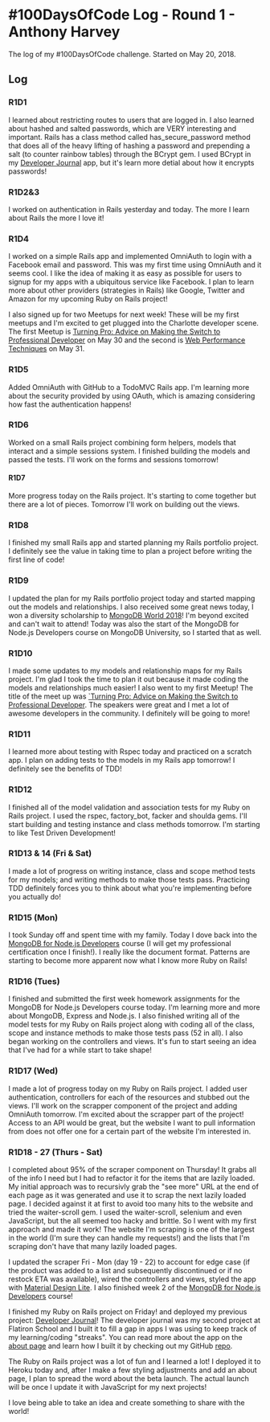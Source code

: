 # #100DaysOfCode Log - Round 1 - Anthony Harvey

The log of my #100DaysOfCode challenge. Started on May 20, 2018.

## Log

### R1D1 
I learned about restricting routes to users that are logged in.  I also learned about hashed and salted passwords, which are VERY interesting and important.  Rails has a class method called has_secure_password method that does all of the heavy lifting of hashing a password and prepending a salt (to counter rainbow tables) through the BCrypt gem.  I used BCrypt in my [Developer Journal](https://github.com/anthonygharvey/developer_journal) app, but it's learn more detial about how it encrypts passwords! 

### R1D2&3
I worked on authentication in Rails yesterday and today.  The more I learn about Rails the more I love it!

### R1D4

I worked on a simple Rails app and implemented OmniAuth to login with a Facebook email and password.  This was my first time using OmniAuth and it seems cool.  I like the idea of making it as easy as possible for users to signup for my apps with a ubiquitous service like Facebook.  I plan to learn more about other providers (strategies in Rails) like Google, Twitter and Amazon for my upcoming Ruby on Rails project!

I also signed up for two Meetups for next week!  These will be my first meetups and I'm excited to get plugged into the Charlotte developer scene.  The first Meetup is [Turning Pro: Advice on Making the Switch to Professional Developer](http://meetu.ps/e/FfF23/Dt3Gn/f) on May 30 and the second is [Web Performance Techniques](http://meetu.ps/e/FdMRb/Dt3Gn/f) on May 31.

### R1D5
Added OmniAuth with GitHub to a TodoMVC Rails app.  I'm learning more about the security provided by using OAuth, which is amazing considering how fast the authentication happens!

### R1D6
Worked on a small Rails project combining form helpers, models that interact and a simple sessions system.  I finished building the models and passed the tests.  I'll work on the forms and sessions tomorrow!

#### R1D7
More progress today on the Rails project.  It's starting to come together but there are a lot of pieces.  Tomorrow I'll work on building out the views.

### R1D8
I finished my small Rails app and started planning my Rails portfolio project.  I definitely see the value in taking time to plan a project before writing the first line of code!

### R1D9
I updated the plan for my Rails portfolio project today and started mapping out the models and relationships.  I also received some great news today, I won a diversity scholarship to [MongoDB World 2018](https://www.mongodb.com/world18)!  I'm beyond excited and can't wait to attend!  Today was also the start of the MongoDB for Node.js Developers course on MongoDB University, so I started that as well.

### R1D10
I made some updates to my models and relationship maps for my Rails project.  I'm glad I took the time to plan it out because it made coding the models and relationships much easier!  I also went to my first Meetup!  The title of the meet up was [`Turning Pro: Advice on Making the Switch to Professional Developer](https://www.meetup.com/charlottedevs/events/250514891).  The speakers were great and I met a lot of awesome developers in the community.  I definitely will be going to more!

### R1D11
I learned more about testing with Rspec today and practiced on a scratch app.  I plan on adding tests to the models in my Rails app tomorrow!  I definitely see the benefits of TDD!

### R1D12
I finished all of the model validation and association tests for my Ruby on Rails project.  I used the rspec, factory_bot, facker and shoulda gems.  I'll start building and testing instance and class methods tomorrow.  I'm starting to like Test Driven Development!

### R1D13 & 14 (Fri & Sat)
I made a lot of progress on writing instance, class and scope method tests for my models; and writing methods to make those tests pass.  Practicing TDD definitely forces you to think about what you're implementing before you actually do!

### R1D15 (Mon)
I took Sunday off and spent time with my family.  Today I dove back into the [MongoDB for Node.js Developers](https://university.mongodb.com/courses/M001/about) course (I will get my professional certification once I finish!).  I really like the document format.  Patterns are starting to become more apparent now what I know more Ruby on Rails!

### R1D16 (Tues)
I finished and submitted the first week homework assignments for the MongoDB for Node.js Developers course today.  I'm learning more and more about MongoDB, Express and Node.js.  I also finished writing all of the model tests for my Ruby on Rails project along with coding all of the class, scope and instance methods to make those tests pass (52 in all).  I also began working on the controllers and views.  It's fun to start seeing an idea that I've had for a while start to take shape!

### R1D17 (Wed)
I made a lot of progress today on my Ruby on Rails project.  I added user authentication, controllers for each of the resources and stubbed out the views.  I'll work on the scrapper component of the project and adding OmniAuth tomorrow.  I'm excited about the scrapper part of the project!  Access to an API would be great, but the website I want to pull information from does not offer one for a certain part of the website I'm interested in.

### R1D18 - 27 (Thurs - Sat)
I completed about 95% of the scraper component on Thursday!  It grabs all of the info I need but I had to refactor it for the items that are lazily loaded.  My initial approach was to recursivly grab the "see more" URL at the end of each page as it was generated and use it to scrap the next lazily loaded page.  I decided against it at first to avoid too many hits to the website and tried the waiter-scroll gem.  I used the waiter-scroll, selenium and even JavaScript, but the all seemed too hacky and brittle.  So I went with my first approach and made it work!  The website I'm scraping is one of the largest in the world (I'm sure they can handle my requests!) and the lists that I'm scraping don't have that many lazily loaded pages.

I updated the scraper Fri - Mon (day 19 - 22) to account for edge case  (if the product was added to a list and subsequently discontinued or if no restock ETA was available), wired the controllers and views, styled the app with [Material Design Lite](https://getmdl.io/).  I also finished week 2 of the [MongoDB for Node.js Developers](https://university.mongodb.com/courses/M001/about) course!

I finished my Ruby on Rails project on Friday! and deployed my previous project: [Developer Journal](https://developer-journal.herokuapp.com)!  The developer journal was my second project at Flatiron School and I built it to fill a gap in apps I was using to keep track of my learning/coding "streaks".  You can read more about the app on the [about page](https://developer-journal.herokuapp.com/about) and learn how I built it by checking out my GitHub [repo](https://github.com/anthonygharvey/developer_journal).

The Ruby on Rails project was a lot of fun and I learned a lot!  I deployed it to Heroku today and, after I make a few styling adjustments and add an about page, I plan to spread the word about the beta launch.  The actual launch will be once I update it with JavaScript for my next projects!

I love being able to take an idea and create something to share with the world!